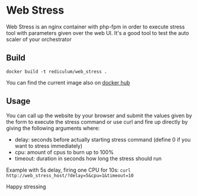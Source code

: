 # Web Stress
Web Stress is an nginx container with php-fpm in order to execute stress tool with parameters given over the web UI. It's a good tool to test the auto scaler of your orchestrator
## Build
```
docker build -t rediculum/web_stress .
```
You can find the current image also on [docker hub](https://hub.docker.com/repository/docker/rediculum/web_stress)
## Usage
You can call up the website by your browser and submit the values given by the form to execute the stress command or use curl and fire up directly by giving the following arguments where:
- delay: seconds before actually starting stress command (define 0 if you want to stress immediately)
- cpu: amount of cpus to burn up to 100%
- timeout: duration in seconds how long the stress should run

Example with 5s delay, firing one CPU for 10s:
```curl http://web_stress_host/?delay=5&cpu=1&timeout=10```

Happy stressing
